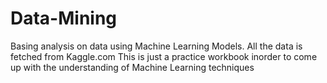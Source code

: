 # Data-Mining
Basing analysis on data using Machine Learning Models. All the data is fetched from Kaggle.com
This is just a practice workbook inorder to come up with the understanding of Machine Learning techniques

